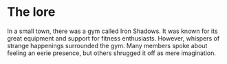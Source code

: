 # The lore
In a small town, there was a gym called Iron Shadows. It was known for its great equipment and support for fitness enthusiasts. However, whispers of strange happenings surrounded the gym. Many members spoke about feeling an eerie presence, but others shrugged it off as mere imagination. 

